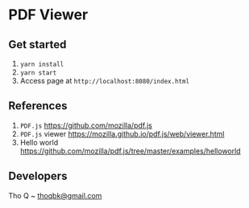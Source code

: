 # PDF Viewer

## Get started
1. `yarn install`
2. `yarn start`
3. Access page at `http://localhost:8080/index.html`

## References
1. `PDF.js` https://github.com/mozilla/pdf.js
2. `PDF.js` viewer https://mozilla.github.io/pdf.js/web/viewer.html
3. Hello world https://github.com/mozilla/pdf.js/tree/master/examples/helloworld

## Developers
Tho Q ~ thoqbk@gmail.com